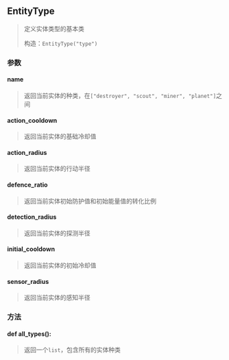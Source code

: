 ## EntityType

> 定义实体类型的基本类
> 
> 构造：`EntityType("type")`

### 参数

#### name

> 返回当前实体的种类，在`["destroyer", "scout", "miner", "planet"]`之间

#### action_cooldown

> 返回当前实体的基础冷却值

#### action_radius

> 返回当前实体的行动半径

#### defence_ratio

> 返回当前实体初始防护值和初始能量值的转化比例

#### detection_radius

> 返回当前实体的探测半径

#### initial_cooldown

> 返回当前实体的初始冷却值

#### sensor_radius

> 返回当前实体的感知半径

### 方法

#### def all_types():

> 返回一个`list`，包含所有的实体种类
